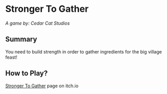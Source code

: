 # Stronger To Gather
*A game by: Cedar Cat Studios*

## Summary
You need to build strength in order to gather ingredients for the big village feast!

## How to Play?
[Stronger To Gather](https://cedarcatstudios.itch.io/stronger-to-gather) page on itch.io
